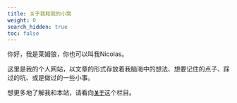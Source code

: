```yaml
---
title: 关于我和我的小窝
weight: 0
search_hidden: true
toc: false
---
```


你好，我是莱姆狼，你也可以叫我Nicolas。

这里是我的个人网站，以文章的形式存放着我脑海中的想法、想要记住的点子、踩过的坑、或是做过的一些小事。

想更多地了解我和本站，请看向[**`关于`**](/about/)这个栏目。